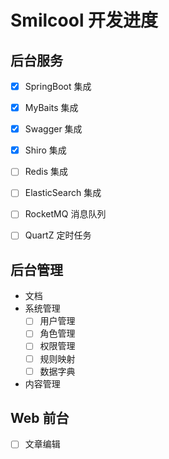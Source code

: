 # Smilcool 开发进度

## 后台服务

- [x] SpringBoot 集成
- [x] MyBaits 集成
- [x] Swagger 集成
- [x] Shiro 集成
- [ ] Redis 集成
- [ ] ElasticSearch 集成
- [ ] RocketMQ 消息队列
- [ ] QuartZ 定时任务



## 后台管理

- 文档
- 系统管理
  - [ ] 用户管理
  - [ ] 角色管理
  - [ ] 权限管理
  - [ ] 规则映射
  - [ ] 数据字典
- 内容管理

## Web 前台

- [ ] 文章编辑